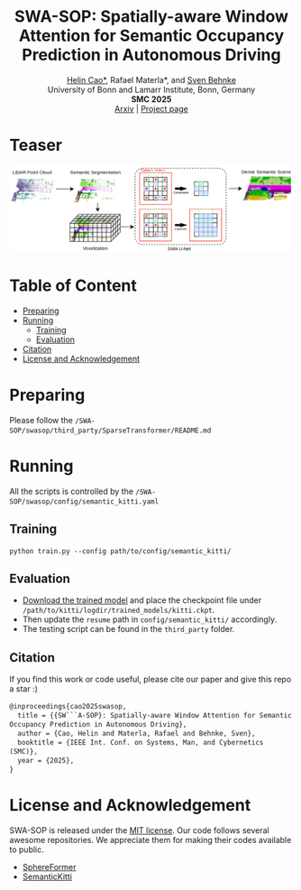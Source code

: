 <div align="center">
  <h1 align="center">SWA-SOP: Spatially-aware Window Attention for Semantic Occupancy Prediction in Autonomous Driving</h1>

  <p align="center">
    <a href="https://helincao618.github.io/">Helin Cao*</a>, Rafael Materla*, and <a href=https://www.ais.uni-bonn.de/behnke/ target=_blank rel=noopener>Sven Behnke</a>
      <br>
      University of Bonn and Lamarr Institute, Bonn, Germany
    <br />
    <strong>SMC 2025</strong>
    <br />
    <a href="https://arxiv.org/abs/2506.18785">Arxiv</a> | <a href="https://sites.google.com/view/swasop">Project page</a>
    <br />
  </p>
</div>

# Teaser

<img src="./teaser/swasop.png"  />

# Table of Content
- [Preparing](#preparing)
- [Running](#running)
  - [Training](#training)
  - [Evaluation](#evaluation)
- [Citation](#citation)
- [License and Acknowledgement](#license-and-acknowledgement)

# Preparing

Please follow the `/SWA-SOP/swasop/third_party/SparseTransformer/README.md`

# Running
All the scripts is controlled by the `/SWA-SOP/swasop/config/semantic_kitti.yaml`

## Training
```
python train.py --config path/to/config/semantic_kitti/
```

## Evaluation
- [Download the trained model](https://drive.google.com/file/d/1GauUHjrEQu6LMY1YlunbB0UJ77hXb33J/view?usp=sharing) and place the checkpoint file under `/path/to/kitti/logdir/trained_models/kitti.ckpt`.  
- Then update the ```resume``` path in ```config/semantic_kitti/``` accordingly.  
- The testing script can be found in the `third_party` folder.  



## Citation
If you find this work or code useful, please cite our paper and give this repo a star :)
```
@inproceedings{cao2025swasop,
  title = {{SW```A-SOP}: Spatially-aware Window Attention for Semantic Occupancy Prediction in Autonomous Driving},
  author = {Cao, Helin and Materla, Rafael and Behnke, Sven},
  booktitle = {IEEE Int. Conf. on Systems, Man, and Cybernetics (SMC)},
  year = {2025},
}
```

# License and Acknowledgement

SWA-SOP is released under the [MIT license](./LICENSE). Our code follows several awesome repositories. We appreciate them for making their codes available to public.
- [SphereFormer](https://github.com/dvlab-research/SphereFormer)
- [SemanticKitti](https://github.com/PRBonn/semantic-kitti-api)
